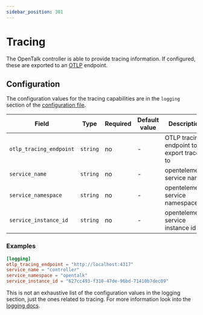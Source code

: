 ```yaml
---
sidebar_position: 301
---
```


# Tracing

The OpenTalk controller is able to provide tracing information. If configured, these are exported to an [OTLP](https://opentelemetry.io/docs/specs/otlp/) endpoint.

## Configuration

The configuration values for the tracing capabilities are in the `logging` section of the [configuration file](configuration.md).

| Field                   | Type     | Required | Default value | Description                                                       |
| ----------------------- | -------- | -------- | ------------- | ----------------------------------------------------------------- |
| `otlp_tracing_endpoint` | `string` | no       | -             | OTLP tracing endpoint to export traces to                         |
| `service_name`          | `string` | no       | -             | opentelemetry service name                                        |
| `service_namespace`     | `string` | no       | -             | opentelemetry service namespace                                   |
| `service_instance_id`   | `string` | no       | -             | opentelemetry service instance id                                 |

### Examples

```toml
[logging]
otlp_tracing_endpoint = "http://localhost:4317"
service_name = "controller"
service_namespace = "opentalk"
service_instance_id = "627cc493-f310-47de-96bd-71410b7dec09"
```

This is not an exhaustive list of the configuration values in the logging section, just the ones related to tracing. For more information look into the [logging docs](logging.md).
